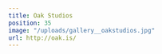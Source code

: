 ```yaml
---
title: Oak Studios
position: 35
image: "/uploads/gallery__oakstudios.jpg"
url: http://oak.is/
---
```


